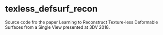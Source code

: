 # texless_defsurf_recon
Source code fro the paper Learning to Reconstruct Texture-less Deformable Surfaces from a Single View presented at 3DV 2018.
